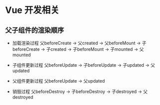 # Vue 开发相关

## 父子组件的渲染顺序

* 加载渲染过程
父beforeCreate -> 父created -> 父beforeMount -> 子beforeCreate -> 子created -> 子beforeMount -> 子mounted -> 父mounted

* 子组件更新过程
父beforeUpdate -> 子beforeUpdate -> 子updated -> 父updated

* 父组件更新过程
父beforeUpdate -> 父updated

* 销毁过程
父beforeDestroy -> 子beforeDestroy -> 子destroyed -> 父destroyed
